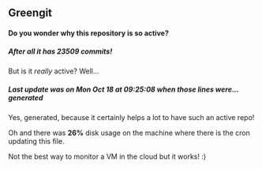 ## Greengit

#### Do you wonder why this repository is so active?

##### After all it has 23509 commits!

But is it *really* active? Well...

##### Last update was on Mon Oct 18 at 09:25:08 when those lines were... generated

Yes, generated, because it certainly helps a lot to have such an active repo!

Oh and there was **26%** disk usage on the machine
where there is the cron updating this file.

Not the best way to monitor a VM in the cloud but it works! :)
